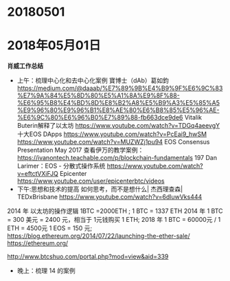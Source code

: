 # 20180501

# 2018年05月01日
**肖威工作总结**

- 上午：梳理中心化和去中心化案例
寶博士（dAb）葛如鈞
https://medium.com/@daaab/%E7%89%9B%E4%B9%9F%E6%9C%83%E7%9A%84%E5%8D%80%E5%A1%8A%E9%8F%88-%E6%95%B8%E4%BD%8D%E8%B2%A8%E5%B9%A3%E5%85%A5%E9%96%80%E9%96%B1%E8%AE%80%E6%B8%85%E5%96%AE-%E6%9C%80%E6%96%B0%E7%89%88-fb663dce9de6
Vitalik Buterin解释了以太坊
https://www.youtube.com/watch?v=TDGq4aeevgY
十大EOS DApps
https://www.youtube.com/watch?v=PcEai9_hwSM
https://www.youtube.com/watch?v=MUZWZj1pu94
EOS Consensus Presentation May 2017
查看伊万的教学案例：
https://ivanontech.teachable.com/p/blockchain-fundamentals
197 Dan Larimer：EOS - 分散式操作系统
https://www.youtube.com/watch?v=eftctVXiFJQ
Epicenter
https://www.youtube.com/user/epicenterbtc/videos
- 下午:思想和技术的提高
如何思考，而不是想什么| 杰西理查森| TEDxBrisbane
https://www.youtube.com/watch?v=6dluwVks444

2014 年 以太坊的操作逻辑 1BTC =2000ETH ; 1 BTC = 1337 ETH
2014 年 1 BTC = 300 美元 = 2400 元，相当于 1元钱购买 1 ETH;
2018 年 1 BTC = 60000元 / 1 ETH = 4500元 1 EOS = 150 元;
https://blog.ethereum.org/2014/07/22/launching-the-ether-sale/
https://ethereum.org/

http://www.btcshuo.com/portal.php?mod=view&aid=339
- 晚上：梳理 14 的案例
